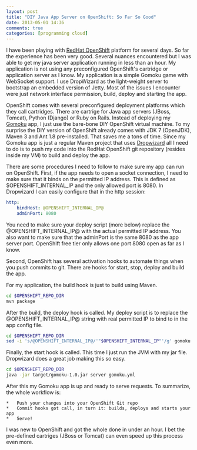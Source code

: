 ```yaml
---
layout: post
title: "DIY Java App Server on OpenShift: So Far So Good"
date: 2013-05-01 14:36
comments: true
categories: [programming cloud]
---
```


I have been playing with [RedHat OpenShift][1] platform for several days. So far the experience has been very good. Several nuances encountered but I was able to get my java server application
running in less than an hour. My application is not using any preconfigured OpenShift's cartridge or application server as I know.
My application is a simple Gomoku game with WebSocket support. I use DropWizard as the light-weight server to bootstrap an embedded version of Jetty. Most of the issues I encounter were just
network interface permission, build, deploy and starting the app.

<!-- more -->

OpenShift comes with several preconfigured deployment platforms which they call cartridges. There are cartrige for Java app servers (JBoss, Tomcat), Python (Django) or Ruby on Rails.
Instead of deploying my [Gomoku][2] app, I just use the bare-bone DIY OpenShift virtual machine. To my surprise the DIY version of OpenShift already comes with JDK 7 (OpenJDK), Maven 3 and Ant 1.8
pre-installed. That saves me a tons of time. Since my Gomoku app is just a regular Maven project that uses [Dropwizard][3] all I need to do is to push my code into the RedHat OpenShift git repository (resides
inside my VM) to build and deploy the app.

There are some procedures I need to follow to make sure my app can run on OpenShift.
First, if the app needs to open a socket connection, I need to make sure that it binds on the permitted IP address. This is defined as $OPENSHIFT_INTERNAL_IP and the only allowed port is
8080. In Dropwizard I can easily configure that in the http session:

``` yaml Dropwizard connection settings
http:
    bindHost: @OPENSHIFT_INTERNAL_IP@
    adminPort: 8080
```

You need to make sure your deploy script (more below) replace the @OPENSHIFT_INTERNAL_IP@ with the actual permitted IP address. You also want to make sure that the adminPort is the same 8080 as the app server port.
OpenShift free tier only allows one port 8080 open as far as I know.

Second, OpenShift has several activation hooks to automate things when you push commits to git. There are hooks for start, stop, deploy and build the app.

For my application, the build hook is just to build using Maven.

``` bash build
cd $OPENSHIFT_REPO_DIR
mvn package
```

After the build, the deploy hook is called. My deploy script is to replace the @OPENSHIFT_INTERNAL_IP@ string with real permitted IP to bind to in the app config file.

``` bash deploy
cd $OPENSHIFT_REPO_DIR
sed -i 's/@OPENSHIFT_INTERNAL_IP@/'"$OPENSHIFT_INTERNAL_IP"'/g' gomoku.yml
```

Finally, the start hook is called. This time I just run the JVM with my jar file. Dropwizard does a great job making this so easy.

``` bash start
cd $OPENSHIFT_REPO_DIR
java -jar target/gomoku-1.0.jar server gomoku.yml
```

After this my Gomoku app is up and ready to serve requests.
To summarize, the whole workflow is:

    *   Push your changes into your OpenShift Git repo
    *   Commit hooks got call, in turn it: builds, deploys and starts your app
    *   Serve!
    
I was new to OpenShift and got the whole done in under an hour. I bet the pre-defined cartriges (JBoss or Tomcat) can even speed up this process even more.    

[1]:https://www.openshift.com/
[2]:https://gomoku-dmly.rhcloud.com/index.html
[3]:http://dropwizard.codahale.com/
